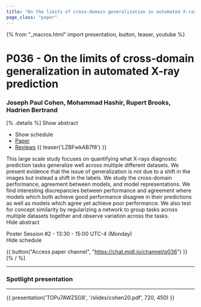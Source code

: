 ```yaml
---
title: "On the limits of cross-domain generalization in automated X-ray prediction"
page_class: "paper"
---
```


{% from "_macros.html" import presentation, button, teaser, youtube %}

# P036 - On the limits of cross-domain generalization in automated X-ray prediction

### Joseph Paul Cohen, Mohammad Hashir, Rupert Brooks, Hadrien Bertrand

[% .details %]
<a class="toggle_visibility" data-selector=".abstract" data-level="3">Show abstract</a>
- <a class="toggle_visibility" data-selector=".schedule" data-level="3">Show schedule</a>
- <a href="https://openreview.net/pdf?id=RZ-1WCgOQU">Paper</a>
- <a href="https://openreview.net/forum?id=RZ-1WCgOQU">Reviews</a>
{{ teaser('LZBFwkAB7f8') }}

<p>
    <span class="abstract">
        This large scale study focuses on quantifying what X-rays diagnostic prediction tasks generalize well across multiple different datasets. We present evidence that the issue of generalization is not due to a shift in the images but instead a shift in the labels. We study the cross-domain performance, agreement between models, and model representations. We find interesting discrepancies between performance and agreement where models which both achieve good performance disagree in their predictions as well as models which agree yet achieve poor performance. We also test for concept similarity by regularizing a network to group tasks across multiple datasets together and observe variation across the tasks.
        <br>
        <span class="actions"><a class="toggle_visibility" data-level="2">Hide abstract</a></span>
    </span>
</p>

<p>
    <span class="schedule">
        Poster Session #2  - 13:30 - 15:00 UTC-4 (Monday)
        <br>
        <span class="actions"><a class="toggle_visibility" data-level="2">Hide schedule</a></span>
    </span>
</p>

{{ button("Access paper channel", "https://chat.midl.io/channel/p036") }}
[% / %]

---


### Spotlight presentation

---

{{ presentation('TOPu7AWZSG8', '/slides/cohen20.pdf', 720, 450) }}